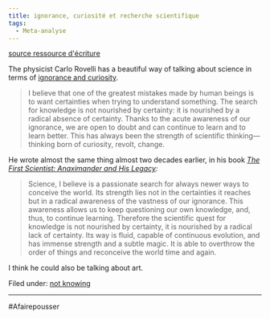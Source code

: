 ```yaml
---
title: ignorance, curiosité et recherche scientifique
tags:
  - Meta-analyse
---
```


[source ressource d'écriture](https://austinkleon.com/2021/08/03/absence-of-certainty-awareness-of-ignorance/)

The physicist Carlo Rovelli has a beautiful way of talking about science in terms of [ignorance and curiosity](https://austinkleon.com/2021/07/26/ignorant-but-curious/).

> I believe that one of the greatest mistakes made by human beings is to want certainties when trying to understand something. The search for knowledge is not nourished by certainty: it is nourished by a radical absence of certainty. Thanks to the acute awareness of our ignorance, we are open to doubt and can continue to learn and to learn better. This has always been the strength of scientific thinking—thinking born of curiosity, revolt, change.

He wrote almost the same thing almost two decades earlier, in his book _[The First Scientist: Anaximander and His Legacy](https://amzn.to/3lu90iq):_

> Science, I believe is a passionate search for always newer ways to conceive the world. Its strength lies not in the certainties it reaches but in a radical awareness of the vastness of our ignorance. This awareness allows us to keep questioning our own knowledge, and, thus, to continue learning. Therefore the scientific quest for knowledge is not nourished by certainty, it is nourished by a radical lack of certainty. Its way is fluid, capable of continuous evolution, and has immense strength and a subtle magic. It is able to overthrow the order of things and reconceive the world time and again.

I think he could also be talking about art.

Filed under: [not knowing](https://austinkleon.com/tag/notknowing)

---
#Afairepousser 